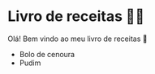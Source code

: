 # Livro de receitas :woman_cook:

Olá! Bem vindo ao meu livro de receitas :wave:

- Bolo de cenoura
- Pudim
